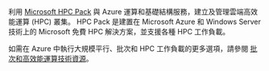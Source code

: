利用 [Microsoft HPC Pack](https://technet.microsoft.com/library/jj899572.aspx) 與 Azure 運算和基礎結構服務，建立及管理雲端高效能運算 (HPC) 叢集。 HPC Pack 是建置在 Microsoft Azure 和 Windows Server 技術上的 Microsoft 免費 HPC 解決方案，並支援各種 HPC 工作負載。

如需在 Azure 中執行大規模平行、批次和 HPC 工作負載的更多選項，請參閱 [批次和高效能運算技術資源](../articles/batch/big-compute-resources.md)。


